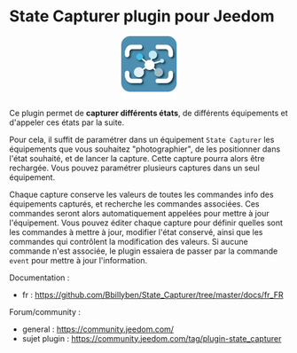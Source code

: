 # State Capturer plugin pour Jeedom

<p align="center">
  <img width="100" src="/plugin_info/State_Capturer_icon.png">
</p>

Ce plugin permet de <b>capturer différents états</b>, de différents équipements et d'appeler ces états par la suite. 

Pour cela, il suffit de paramétrer dans un équipement `State Capturer` les équipements que vous souhaitez "photographier", de les positionner dans l'état souhaité, et de lancer la capture. Cette capture pourra alors être rechargée. Vous pouvez paramétrer plusieurs captures dans un seul équipement. 

Chaque capture conserve les valeurs de toutes les commandes info des équipements capturés, et recherche les commandes associées. Ces commandes seront alors automatiquement appelées pour mettre à jour l'équipement. 
Vous pouvez éditer chaque capture pour définir quelles sont les commandes à mettre à jour, modifier l'état conservé, ainsi que les commandes qui contrôlent la modification des valeurs. Si aucune commande n'est associée, le plugin essaiera de passer par la commande `event` pour mettre à jour l'information.



Documentation :
  * fr : https://github.com/Bbillyben/State_Capturer/tree/master/docs/fr_FR



Forum/community : 
  * general : https://community.jeedom.com/
  * sujet plugin : https://community.jeedom.com/tag/plugin-state_capturer
 
 
